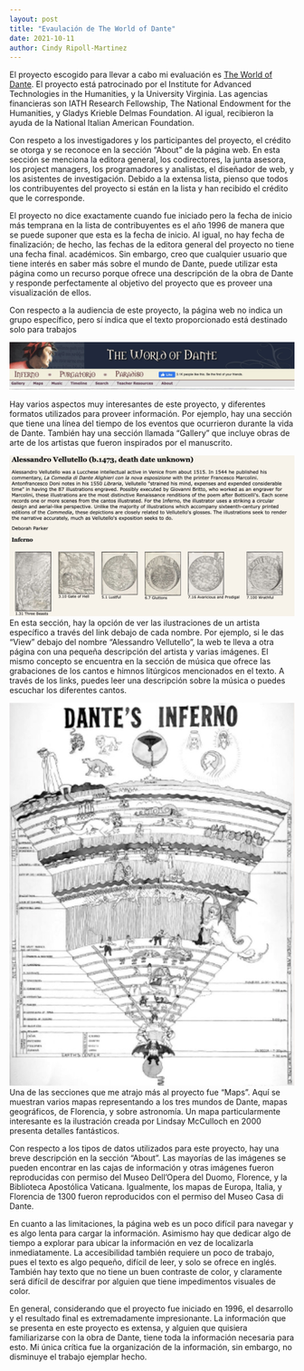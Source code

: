 ```yaml
---
layout: post
title: "Evaulación de The World of Dante"
date: 2021-10-11
author: Cindy Ripoll-Martinez 
---
```


El proyecto escogido para llevar a cabo mi  evaluación es [The World of Dante](http://www.worldofdante.org). El proyecto está patrocinado por el Institute for Advanced Technologies in the Humanities, y la University Virginia. Las agencias financieras son IATH Research Fellowship, The National Endowment for the Humanities, y Gladys Krieble Delmas Foundation. Al igual, recibieron la ayuda  de la National Italian American Foundation. 

Con respeto a los investigadores y los participantes del proyecto, el crédito se otorga y se reconoce  en la sección “About” de la página web. En esta sección se menciona la editora general, los codirectores, la junta asesora, los project managers, los programadores y analistas, el diseñador de web, y los asistentes de investigación. Debido a la extensa lista, pienso que todos los contribuyentes del proyecto si están en la lista y han recibido el crédito que le corresponde. 

El proyecto no dice exactamente cuando fue iniciado pero la fecha de inicio más temprana en la lista de contribuyentes es el año 1996 de manera que  se puede suponer que esta es la fecha de inicio. Al igual, no hay fecha de finalización; de hecho, las fechas de la editora general del proyecto no tiene una fecha final. académicos. Sin embargo, creo que cualquier usuario que tiene interés en saber más sobre el mundo de Dante, puede utilizar esta página como un recurso porque ofrece una descripción de la obra de  Dante y responde perfectamente  al objetivo del proyecto que es proveer una visualización de ellos. 

Con respecto a la audiencia de este proyecto, la página web no indica un grupo específico, pero sí indica que el texto proporcionado está destinado solo para trabajos 

![foto](/assets/images/img/001.png)

Hay varios aspectos muy interesantes de este proyecto, y diferentes formatos utilizados para proveer información. Por ejemplo, hay una sección que tiene una línea del tiempo de los eventos que ocurrieron durante la vida de Dante. También hay una sección llamada “Gallery” que incluye obras de arte de los artistas que fueron inspirados por el manuscrito. 

![foto](assets/images/img/002.png)  En esta sección, hay la opción de ver las ilustraciones de un artista específico a través del link debajo de cada nombre. Por ejemplo, si le das “View” debajo del nombre “Alessandro Vellutello”, la web te lleva a otra página con una pequeña descripción del artista y varias imágenes.  El mismo concepto se encuentra en la sección de música que ofrece las grabaciones de los cantos e himnos litúrgicos mencionados en el texto. A través de los links, puedes leer una descripción sobre la música o puedes escuchar los diferentes cantos.

![foto](/assets/images/img/003.png) Una de las secciones que me atrajo más al proyecto fue “Maps”. Aquí se muestran varios mapas representando a los tres mundos de Dante, mapas geográficos, de Florencia, y sobre astronomía. Un mapa particularmente interesante es la ilustración creada por Lindsay McCulloch en 2000 presenta detalles fantásticos.

Con respecto a los tipos de datos utilizados para este proyecto, hay una breve descripción en la sección “About”. Las mayorías de las imágenes se pueden encontrar en las cajas de información y otras imágenes fueron reproducidas con permiso del Museo Dell’Opera del Duomo, Florence, y la Biblioteca Apostólica Vaticana. Igualmente, los mapas de Europa, Italia, y Florencia de 1300 fueron reproducidos con el permiso del Museo Casa di Dante.   

En cuanto a  las limitaciones, la página web es un poco difícil para navegar y es algo lenta para cargar  la información. Asimismo hay que dedicar algo de tiempo a explorar para ubicar la  información en vez de localizarla inmediatamente. La accesibilidad también requiere un poco de trabajo, pues  el texto es algo pequeño, difícil de leer, y solo se ofrece en inglés. También hay texto que no tiene un buen contraste de color, y claramente será difícil de descifrar por alguien que tiene impedimentos visuales de color.

En general, considerando que el proyecto fue iniciado en 1996, el desarrollo y el resultado final es extremadamente impresionante. La información que se presenta en este proyecto es extensa, y alguien que quisiera familiarizarse con la obra de Dante, tiene toda la información necesaria para esto. Mi única crítica fue la organización de la información, sin embargo, no disminuye el trabajo ejemplar hecho.
